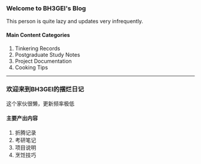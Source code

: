 ### Welcome to BH3GEI's Blog

This person is quite lazy and updates very infrequently.

#### Main Content Categories

1. Tinkering Records
2. Postgraduate Study Notes
3. Project Documentation
4. Cooking Tips

---

### 欢迎来到BH3GEI的摆烂日记

这个家伙很懒，更新频率极低

#### 主要产出内容

1. 折腾记录
2. 考研笔记
3. 项目说明
4. 烹饪技巧
